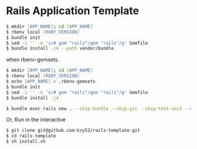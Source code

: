 # Rails Application Template

```zsh
$ mkdir [APP_NAME]; cd [APP_NAME]
$ rbenv local [RUBY_VERSION]
$ bundle init
$ sed -i '' -e 's/# gem "rails"/gem "rails"/g' Gemfile
$ bundle install -j4 --path vendor/bundle
```

when rbenv-gemsets.

```zsh
$ mkdir [APP_NAME]; cd [APP_NAME]
$ rbenv local [RUBY_VERSION]
$ echo [APP_NAME] > .rbenv-gemsets
$ bundle init
$ sed -i '' -e 's/# gem "rails"/gem "rails"/g' Gemfile
$ bundle install -j4
```


```zsh
$ bundle exec rails new . --skip-bundle --skip-git --skip-test-unit --database --skip-puma mysql --template https://raw.githubusercontent.com/kzy52/rails-template/master/web_template.rb
```

Or, Run in the interactive

```zsh
$ git clone git@github.com:kzy52/rails-template.git
$ cd rails-template
$ sh install.sh
```
